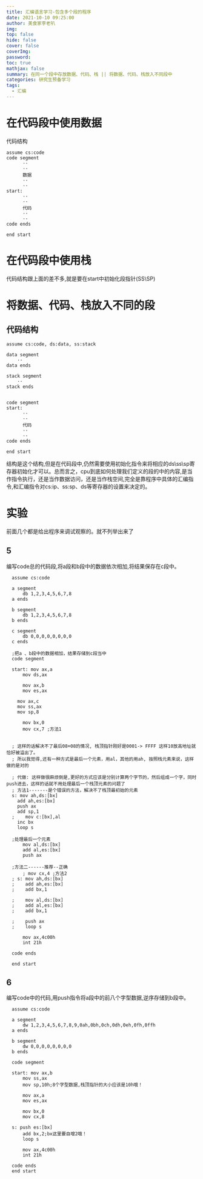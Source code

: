 ```yaml
---
title: 汇编语言学习-包含多个段的程序
date: 2021-10-10 09:25:00
author: 美食家李老叭
img: 
top: false
hide: false
cover: false
coverImg: 
password: 
toc: true
mathjax: false
summary: 在同一个段中存放数据、代码、栈 || 将数据、代码、栈放入不同段中
categories: 研究生预备学习
tags:
  - 汇编
---
```


# 在代码段中使用数据

代码结构

```text
assume cs:code
code segment
      ··
      ··
      数据
      ··
      ··
start:
      ··
      ··
      代码
      ··
      ··
code ends

end start
```

# 在代码段中使用栈

代码结构跟上面的差不多,就是要在start中初始化段指针(SS\SP)

# 将数据、代码、栈放入不同的段

## 代码结构

```text
assume cs:code, ds:data, ss:stack

data segment
    ··
data ends

stack segment
    ··
stack ends


code segment
start:
      ··
      ··
      代码
      ··
      ··
code ends

end start

```

结构是这个结构,但是在代码段中,仍然需要使用初始化指令来将相应的ds\ss\sp寄存器初始化才可以。总而言之，cpu到底如何处理我们定义的段的中的内容,是当作指令执行，还是当作数据访问，还是当作栈空间,完全是靠程序中具体的汇编指令,和汇编指令对cs:ip、ss:sp、ds等寄存器的设置来决定的。

# 实验

前面几个都是给出程序来调试观察的。就不列举出来了

## 5

编写code总的代码段,将a段和b段中的数据依次相加,将结果保存在c段中。

```text
  assume cs:code

  a segment
      db 1,2,3,4,5,6,7,8
  a ends

  b segment
      db 1,2,3,4,5,6,7,8
  b ends

  c segment
      db 0,0,0,0,0,0,0,0
  c ends

  ;把a 、b段中的数据相加，结果存储到c段当中
  code segment

  start: mov ax,a
      mov ds,ax
      
      mov ax,b
      mov es,ax

    mov ax,c
    mov ss,ax
    mov sp,8
      
      mov bx,0
      mov cx,7 ;方法1


  ; 这样的话解决不了最后08+08的情况, 栈顶指针刚好是0001-> FFFF 这样10放高地址就恰好被溢出了。
  ; 所以我觉得,还有一种方式是最后一个元素，用al，其他的用ah, 按照栈元素来说，这样做的是对的

  ; 代做: 这样做很麻烦倒是,更好的方式应该是分别计算两个字节的，然后组成一个字，同时push进去，这样的话就不用处理最后一个栈顶元素的问题了
  ; 方法1-------是个错误的方法，解决不了栈顶最初始的元素
  s: mov ah,ds:[bx]
    add ah,es:[bx]
    push ax
    add sp,1
  ;    mov c:[bx],al
    inc bx
    loop s

  ;处理最后一个元素
      mov al,ds:[bx]
      add al,es:[bx]
      push ax

  ;方法二------推荐--正确
      ; mov cx,4 ;方法2
  ; s: mov ah,ds:[bx]
  ;    add ah,es:[bx]
  ;    add bx,1   

  ;    mov al,ds:[bx]
  ;    add al,es:[bx]
  ;    add bx,1

  ;    push ax
  ;    loop s

      mov ax,4c00h
      int 21h

  code ends

  end start
```

## 6

编写code中的代码,用push指令将a段中的前八个字型数据,逆序存储到b段中。

```text
  assume cs:code

  a segment
      dw 1,2,3,4,5,6,7,8,9,0ah,0bh,0ch,0dh,0eh,0fh,0ffh
  a ends

  b segment
      dw 0,0,0,0,0,0,0,0
  b ends

  code segment

  start: mov ax,b
      mov ss,ax
      mov sp,10h;8个字型数据,栈顶指针的大小应该是10h哦！
      
      mov ax,a
      mov es,ax
      
      mov bx,0
      mov cx,8

  s: push es:[bx]
      add bx,2;bx这里要自增2哦！
      loop s

      mov ax,4c00h
      int 21h

  code ends
  end start
```